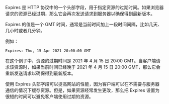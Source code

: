 Expires 是 HTTP 协议中的一个头部字段，用于指定资源的过期时间。如果浏览器请求的资源已经过期，那么它会再次发送请求到服务器以确保得到最新版本。

Expires 的值是一个 GMT 时间，通常是当前时间加上一段时间间隔，比如几天、几小时或者几分钟。

例如：
```http
Expires: Thu, 15 Apr 2021 20:00:00 GMT
```
在这个例子中，资源的过期时间是 2021 年 4 月 15 日 20:00 GMT。当客户端请求该资源时，如果当前时间已经晚于 2021 年 4 月 15 日 20:00 GMT，那么它会重新发送请求以确保得到最新版本。

使用 Expires 头部字段可以提高网站的性能，因为客户端可以在不需要与服务器通信的情况下缓存资源。但是，如果资源经常发生更改，那么把 Expires 设置为很短的时间可以避免客户端使用过期的资源。
